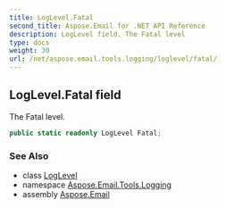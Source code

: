 ```yaml
---
title: LogLevel.Fatal
second_title: Aspose.Email for .NET API Reference
description: LogLevel field. The Fatal level
type: docs
weight: 30
url: /net/aspose.email.tools.logging/loglevel/fatal/
---
```

## LogLevel.Fatal field

The Fatal level.

```csharp
public static readonly LogLevel Fatal;
```

### See Also

* class [LogLevel](../)
* namespace [Aspose.Email.Tools.Logging](../../loglevel/)
* assembly [Aspose.Email](../../../)


